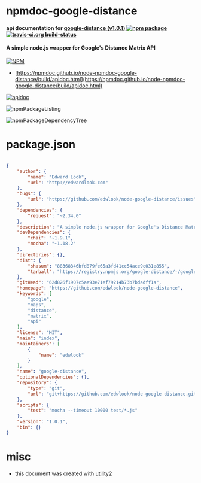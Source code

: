 # npmdoc-google-distance

#### api documentation for  [google-distance (v1.0.1)](https://github.com/edwlook/node-google-distance)  [![npm package](https://img.shields.io/npm/v/npmdoc-google-distance.svg?style=flat-square)](https://www.npmjs.org/package/npmdoc-google-distance) [![travis-ci.org build-status](https://api.travis-ci.org/npmdoc/node-npmdoc-google-distance.svg)](https://travis-ci.org/npmdoc/node-npmdoc-google-distance)

#### A simple node.js wrapper for Google's Distance Matrix API

[![NPM](https://nodei.co/npm/google-distance.png?downloads=true&downloadRank=true&stars=true)](https://www.npmjs.com/package/google-distance)

- [https://npmdoc.github.io/node-npmdoc-google-distance/build/apidoc.html](https://npmdoc.github.io/node-npmdoc-google-distance/build/apidoc.html)

[![apidoc](https://npmdoc.github.io/node-npmdoc-google-distance/build/screenCapture.buildCi.browser.%252Ftmp%252Fbuild%252Fapidoc.html.png)](https://npmdoc.github.io/node-npmdoc-google-distance/build/apidoc.html)

![npmPackageListing](https://npmdoc.github.io/node-npmdoc-google-distance/build/screenCapture.npmPackageListing.svg)

![npmPackageDependencyTree](https://npmdoc.github.io/node-npmdoc-google-distance/build/screenCapture.npmPackageDependencyTree.svg)



# package.json

```json

{
    "author": {
        "name": "Edward Look",
        "url": "http://edwardlook.com"
    },
    "bugs": {
        "url": "https://github.com/edwlook/node-google-distance/issues"
    },
    "dependencies": {
        "request": "~2.34.0"
    },
    "description": "A simple node.js wrapper for Google's Distance Matrix API",
    "devDependencies": {
        "chai": "~1.9.1",
        "mocha": "~1.18.2"
    },
    "directories": {},
    "dist": {
        "shasum": "88368346bfd879fe65a3fd41cc54ace9c031e855",
        "tarball": "https://registry.npmjs.org/google-distance/-/google-distance-1.0.1.tgz"
    },
    "gitHead": "62d826f1907c5ae93e71ef79214b73b7bdadff1a",
    "homepage": "https://github.com/edwlook/node-google-distance",
    "keywords": [
        "google",
        "maps",
        "distance",
        "matrix",
        "api"
    ],
    "license": "MIT",
    "main": "index",
    "maintainers": [
        {
            "name": "edwlook"
        }
    ],
    "name": "google-distance",
    "optionalDependencies": {},
    "repository": {
        "type": "git",
        "url": "git+https://github.com/edwlook/node-google-distance.git"
    },
    "scripts": {
        "test": "mocha --timeout 10000 test/*.js"
    },
    "version": "1.0.1",
    "bin": {}
}
```



# misc
- this document was created with [utility2](https://github.com/kaizhu256/node-utility2)
